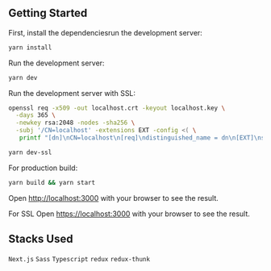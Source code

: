 ## Getting Started

First, install the dependenciesrun the development server:

```bash
yarn install
```

Run the development server:

```bash
yarn dev
```

Run the development server with SSL:

```bash
openssl req -x509 -out localhost.crt -keyout localhost.key \
  -days 365 \
  -newkey rsa:2048 -nodes -sha256 \
  -subj '/CN=localhost' -extensions EXT -config <( \
   printf "[dn]\nCN=localhost\n[req]\ndistinguished_name = dn\n[EXT]\nsubjectAltName=DNS:localhost\nkeyUsage=digitalSignature\nextendedKeyUsage=serverAuth")
```

```bash
yarn dev-ssl
```

For production build:

```bash
yarn build && yarn start
```

Open [http://localhost:3000](http://localhost:3000) with your browser to see the result.

For SSL Open [https://localhost:3000](https://localhost:3000) with your browser to see the result.

## Stacks Used

`Next.js`
`Sass`
`Typescript`
`redux`
`redux-thunk`
